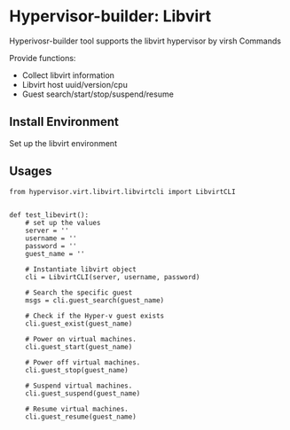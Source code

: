 # Hypervisor-builder: Libvirt
Hyperivosr-builder tool supports the libvirt hypervisor by virsh Commands


Provide functions:
- Collect libvirt information
- Libvirt host uuid/version/cpu
- Guest search/start/stop/suspend/resume 


## Install Environment
Set up the libvirt environment


## Usages
```
from hypervisor.virt.libvirt.libvirtcli import LibvirtCLI


def test_libevirt():
    # set up the values
    server = ''
    username = ''
    password = ''
    guest_name = ''

    # Instantiate libvirt object
    cli = LibvirtCLI(server, username, password)

    # Search the specific guest
    msgs = cli.guest_search(guest_name)
    
    # Check if the Hyper-v guest exists
    cli.guest_exist(guest_name)
    
    # Power on virtual machines.
    cli.guest_start(guest_name)
    
    # Power off virtual machines.
    cli.guest_stop(guest_name)
    
    # Suspend virtual machines.
    cli.guest_suspend(guest_name)
    
    # Resume virtual machines.
    cli.guest_resume(guest_name)
```
